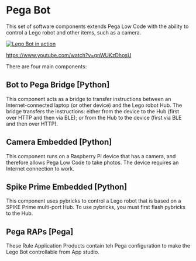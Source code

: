 # Pega Bot

This set of software components extends Pega Low Code with the ability to control a Lego robot and other items, such as a camera.

[![Lego Bot in action](https://img.youtube.com/vi/qnWUKzDhosU/1.jpg)](https://www.youtube.com/watch?v=qnWUKzDhosU)

https://www.youtube.com/watch?v=qnWUKzDhosU

There are four main components:

## Bot to Pega Bridge [Python]
This component acts as a bridge to transfer instructions between an Internet-connected laptop (or other  device) and the Lego robot Hub. The bridge transfers the instructions: either from the device to the Hub (first over HTTP and then via BLE); or from the Hub to the device (first via BLE and then over HTTP).

## Camera Embedded [Python]
This component runs on a Raspberry Pi device that has a camera, and therefore allows Pega Low Code to take photos. The device requires an Internet connection to work.

## Spike Prime Embedded [Python]
This component uses pybricks to control a Lego robot that is based on a SPIKE Prime multi-port Hub. To use pybricks, you must first flash pybricks to the Hub.

## Pega RAPs [Pega]
These Rule Application Products contain teh Pega configuration to make the Lego Bot controllable from App studio.
